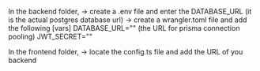 In the backend folder,
    -> create a .env file and enter the DATABASE_URL (it is the actual postgres database url)
    -> create a wrangler.toml file and add the following
                [vars]
                DATABASE_URL="" (the URL for prisma connection pooling)
                JWT_SECRET=""

In the frontend folder,
    -> locate the config.ts file and add the URL of you backend